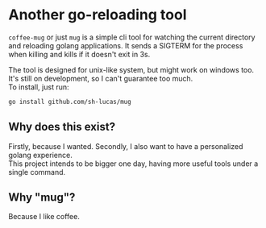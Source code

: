 # Another go-reloading tool

`coffee-mug` or just `mug` is a simple cli tool for watching the current directory and reloading golang applications. It sends a SIGTERM for the process when killing and kills if it doesn't exit in 3s.   

The tool is designed for unix-like system, but might work on windows too.   
It's still on development, so I can't guarantee too much.   
To install, just run:   

```bash
go install github.com/sh-lucas/mug
```

## Why does this exist?    

Firstly, because I wanted. Secondly, I also want to have a personalized golang experience.    
This project intends to be bigger one day, having more useful tools under a single command.   

## Why "mug"?

Because I like coffee.    
